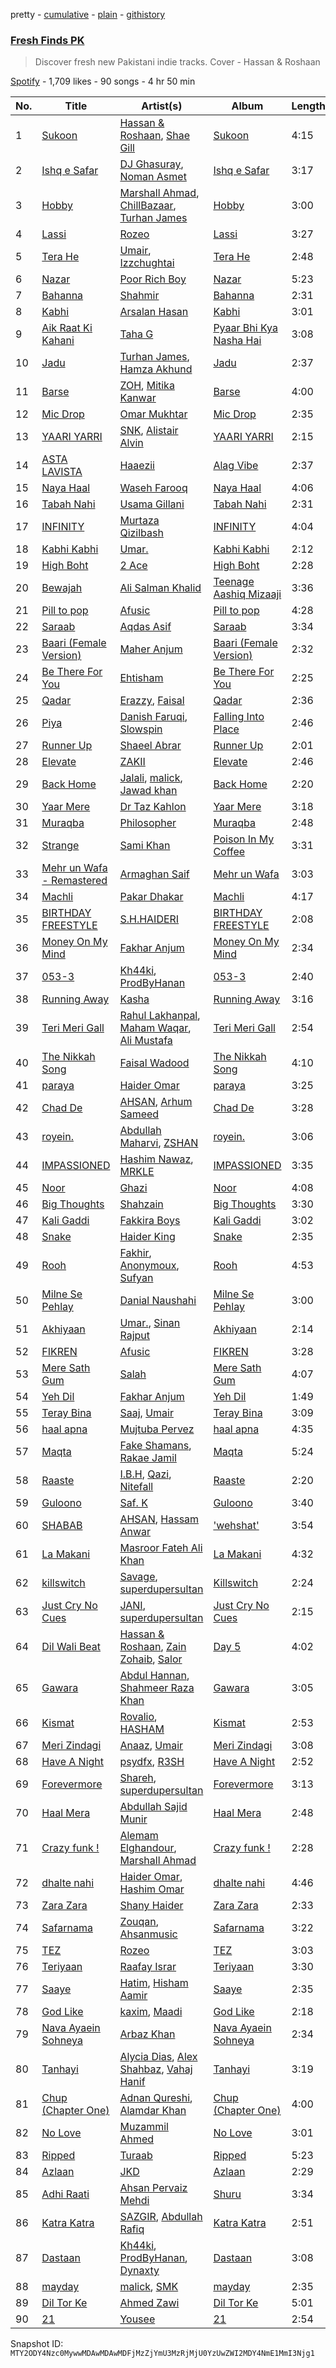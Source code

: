 pretty - [cumulative](/playlists/cumulative/37i9dQZF1DXd0Rasy4eR1v.md) - [plain](/playlists/plain/37i9dQZF1DXd0Rasy4eR1v) - [githistory](https://github.githistory.xyz/mackorone/spotify-playlist-archive/blob/main/playlists/plain/37i9dQZF1DXd0Rasy4eR1v)

### [Fresh Finds PK](https://open.spotify.com/playlist/37i9dQZF1DXd0Rasy4eR1v)

> Discover fresh new Pakistani indie tracks\. Cover \- Hassan & Roshaan

[Spotify](https://open.spotify.com/user/spotify) - 1,709 likes - 90 songs - 4 hr 50 min

| No. | Title | Artist(s) | Album | Length |
|---|---|---|---|---|
| 1 | [Sukoon](https://open.spotify.com/track/4mPZipDmUysKaLxZTDEVsx) | [Hassan & Roshaan](https://open.spotify.com/artist/5hjVqhHwLYWW9ZIxuILJF7), [Shae Gill](https://open.spotify.com/artist/3bWIy9AUrQdiNeS62Bp3OP) | [Sukoon](https://open.spotify.com/album/5T7svmheaHZxJEHTLP6BAB) | 4:15 |
| 2 | [Ishq e Safar](https://open.spotify.com/track/2G3jKAKtdoiCn482JFQac5) | [DJ Ghasuray](https://open.spotify.com/artist/365P0mrMcqFBkOCeutU6wl), [Noman Asmet](https://open.spotify.com/artist/380nMOwFuoQU0cbb1Lcwey) | [Ishq e Safar](https://open.spotify.com/album/5qwjGOKjuDL2WeChJE1p7M) | 3:17 |
| 3 | [Hobby](https://open.spotify.com/track/4qkx01gDUsZlbZ42qHJuQE) | [Marshall Ahmad](https://open.spotify.com/artist/3c7YStlXDTZyJjiIcsJDJP), [ChillBazaar](https://open.spotify.com/artist/2NAjKl5QHznzsMfHy6cGOJ), [Turhan James](https://open.spotify.com/artist/2ox32lGyYOobDvszKTITkP) | [Hobby](https://open.spotify.com/album/5xrlaAi6mUZ4FWz6gMwBi3) | 3:00 |
| 4 | [Lassi](https://open.spotify.com/track/4ymTfjUzCo9nxgHJsEGZoN) | [Rozeo](https://open.spotify.com/artist/0mojEh0eM7WmhBI4WBCmE0) | [Lassi](https://open.spotify.com/album/6GELGiu6qaQJzWfonfr9tl) | 3:27 |
| 5 | [Tera He](https://open.spotify.com/track/29e40jsIZoGF6Z5xaTrL44) | [Umair](https://open.spotify.com/artist/1n6pjRJkTY5v8RtUCAv5pi), [Izzchughtai](https://open.spotify.com/artist/211ei6ZiUeBMIXUZGBaJ4S) | [Tera He](https://open.spotify.com/album/5KtrNxdzIqQajheVrVCmDn) | 2:48 |
| 6 | [Nazar](https://open.spotify.com/track/0aeoH7mOZncJ2rejpyfZGK) | [Poor Rich Boy](https://open.spotify.com/artist/2DtZwsXs6iF0xOAF17ziBP) | [Nazar](https://open.spotify.com/album/1UqEdjRUjaKjRyF9f2EJRh) | 5:23 |
| 7 | [Bahanna](https://open.spotify.com/track/3IO1ALqt95yN15NzWoTU6f) | [Shahmir](https://open.spotify.com/artist/3mYQtcN9mP1umgqCwyTOtu) | [Bahanna](https://open.spotify.com/album/4jCGcdLB7aiZvQN5okQ9Qo) | 2:31 |
| 8 | [Kabhi](https://open.spotify.com/track/2whzn4ib4jYcGdoQXJ2lAx) | [Arsalan Hasan](https://open.spotify.com/artist/1uyfPuXn3J7LMOYh39lLv2) | [Kabhi](https://open.spotify.com/album/0wtFnVPcM5HRWtMpjf6lnZ) | 3:01 |
| 9 | [Aik Raat Ki Kahani](https://open.spotify.com/track/4vyr66bxaK9VudaFObCNJm) | [Taha G](https://open.spotify.com/artist/4sqyi6AnMdNtF5H0UD1Nv5) | [Pyaar Bhi Kya Nasha Hai](https://open.spotify.com/album/6R96po3YMxLrgaErJ4XNpM) | 3:08 |
| 10 | [Jadu](https://open.spotify.com/track/2MlfhMcXbH2Pky2SYVv9Vi) | [Turhan James](https://open.spotify.com/artist/2ox32lGyYOobDvszKTITkP), [Hamza Akhund](https://open.spotify.com/artist/4jQFSxnugMPz4S9sB88Oiq) | [Jadu](https://open.spotify.com/album/5YSDxOwQcDEKdgkZSt6d2Y) | 2:37 |
| 11 | [Barse](https://open.spotify.com/track/6wV51vPTYtewZNGDpHcwWi) | [ZOH](https://open.spotify.com/artist/1T5V8R7QKMhQImEdKNDyFU), [Mitika Kanwar](https://open.spotify.com/artist/4sjw8DSxhdPiJkGbtAobEg) | [Barse](https://open.spotify.com/album/6It9s6jgRF07GUUf28VFSK) | 4:00 |
| 12 | [Mic Drop](https://open.spotify.com/track/3T7SPdKJEesTjS00vWS9Ll) | [Omar Mukhtar](https://open.spotify.com/artist/6FR7jutAadVl9LMNooryDl) | [Mic Drop](https://open.spotify.com/album/6sbXfWNuZ31ajJzirva2Ip) | 2:35 |
| 13 | [YAARI YARRI](https://open.spotify.com/track/3M5ahCFDGvu1fkucaq3Btv) | [SNK](https://open.spotify.com/artist/0Rbq0lOXcJlMa7dSYAxLL8), [Alistair Alvin](https://open.spotify.com/artist/6oVcou7NADA31wfWBtZchF) | [YAARI YARRI](https://open.spotify.com/album/20jywwuvxy9v74PIV2gKOx) | 2:15 |
| 14 | [ASTA LAVISTA](https://open.spotify.com/track/217BTJTsbILCd7rKFz7oMe) | [Haaezii](https://open.spotify.com/artist/4lyNfSf1NYlkYCLSZKlgNR) | [Alag Vibe](https://open.spotify.com/album/0SgOGb4eaLRpVFBvpEe7OF) | 2:37 |
| 15 | [Naya Haal](https://open.spotify.com/track/3ZDzl8bBJDv7mheLrapLNt) | [Waseh Farooq](https://open.spotify.com/artist/1QS6vLtKzDA5Q2H6w5ph3a) | [Naya Haal](https://open.spotify.com/album/1hfSMbjbDvDAdIGxDh2HXd) | 4:06 |
| 16 | [Tabah Nahi](https://open.spotify.com/track/0bAXimKpkAParColcLP1iB) | [Usama Gillani](https://open.spotify.com/artist/3fMmjeYYA3YwoP601dAdP8) | [Tabah Nahi](https://open.spotify.com/album/10dSLz9U0zryR5qrNwZeuv) | 2:31 |
| 17 | [INFINITY](https://open.spotify.com/track/7GwYAo3v1ugRhUNe9T70Vk) | [Murtaza Qizilbash](https://open.spotify.com/artist/6hIXwlI4wny3zYuB6cDBBk) | [INFINITY](https://open.spotify.com/album/6OHslSAHF2yoyXN6tCCYmH) | 4:04 |
| 18 | [Kabhi Kabhi](https://open.spotify.com/track/2IFRUHKZJxLxGZ7JO6uG6B) | [Umar.](https://open.spotify.com/artist/4INRTjmbOR0tkPGC3ySXIm) | [Kabhi Kabhi](https://open.spotify.com/album/4LTqAVUWwd5DtSkWuCrGnG) | 2:12 |
| 19 | [High Boht](https://open.spotify.com/track/277APPMhgA7ElPa8BNu31u) | [2 Ace](https://open.spotify.com/artist/1MAb1dGcLKiipWf9D2Zbo5) | [High Boht](https://open.spotify.com/album/6o64t0m7FOkPeHQS9fRuVD) | 2:28 |
| 20 | [Bewajah](https://open.spotify.com/track/0vCVkLZR69YkC1jPh2I52P) | [Ali Salman Khalid](https://open.spotify.com/artist/6WtUPC6fPv8a0ylOMlfV7g) | [Teenage Aashiq Mizaaji](https://open.spotify.com/album/4WnY7b7teZ91OZAVsZKWzL) | 3:36 |
| 21 | [Pill to pop](https://open.spotify.com/track/7roNHaPH6I1zvkRDtVias2) | [Afusic](https://open.spotify.com/artist/1pS0qiLG23HMMLFwsQALKx) | [Pill to pop](https://open.spotify.com/album/0fAxb2s1j7OK883DBuJiMy) | 4:28 |
| 22 | [Saraab](https://open.spotify.com/track/786rgwNLqyX6uBj1csX8gY) | [Aqdas Asif](https://open.spotify.com/artist/4EMocUxs9mFdhDfo4WT7kR) | [Saraab](https://open.spotify.com/album/3MEuUAzCmIEMKK9j5xiQeW) | 3:34 |
| 23 | [Baari \(Female Version\)](https://open.spotify.com/track/0DLGYY6WzHgaRqGKQUJDOm) | [Maher Anjum](https://open.spotify.com/artist/5FxkNNihpaKyHXSydbpYaw) | [Baari \(Female Version\)](https://open.spotify.com/album/7Gr9LjhE3gnz3klW8s3Qjv) | 2:32 |
| 24 | [Be There For You](https://open.spotify.com/track/0TEFHgy8qPjcjnPsXS6sZm) | [Ehtisham](https://open.spotify.com/artist/7DNIWYNCBSNz3c9yaqBc7l) | [Be There For You](https://open.spotify.com/album/2NU88CfT4ipYlym8yzkNQa) | 2:25 |
| 25 | [Qadar](https://open.spotify.com/track/67TCZHztrcsuaF6dgEtpcv) | [Erazzy](https://open.spotify.com/artist/2WFDhtzpAkZWoklk5B7nIj), [Faisal](https://open.spotify.com/artist/6K18GFQKIkigncXm2BPdgP) | [Qadar](https://open.spotify.com/album/29C7RDkMTtZt8HyxSWZjj1) | 2:36 |
| 26 | [Piya](https://open.spotify.com/track/3NMt80oryb67S2u2siw0Wm) | [Danish Faruqi](https://open.spotify.com/artist/4QhWLeCCm0gxHSs8iccOMe), [Slowspin](https://open.spotify.com/artist/6axiqgCSTRUW0RJ4J8lO54) | [Falling Into Place](https://open.spotify.com/album/6DPpPM97ENwbWiXk9Ns5Jp) | 2:46 |
| 27 | [Runner Up](https://open.spotify.com/track/0yvp4CA25YyNBj6eTgk9Bk) | [Shaeel Abrar](https://open.spotify.com/artist/0UwNM0Hix0biVpO0YFQD6A) | [Runner Up](https://open.spotify.com/album/5TfDFOKjeaZE6QKpFQa58O) | 2:01 |
| 28 | [Elevate](https://open.spotify.com/track/4LiopfA5WsPi11sDdr3fW9) | [ZAKII](https://open.spotify.com/artist/2CqpiCNyjpVFiZ76BWdKmK) | [Elevate](https://open.spotify.com/album/75syVWnO2T9a5dBnC7xXg0) | 2:46 |
| 29 | [Back Home](https://open.spotify.com/track/3N3saLvD7TJrM8a6f0kGYo) | [Jalali](https://open.spotify.com/artist/6OOiiZG8tptDdUjddKlTTj), [malick](https://open.spotify.com/artist/7hzVFWeRNmBU02uD1oTJZU), [Jawad khan](https://open.spotify.com/artist/6dfp55dxSzll5WN1T7b0Gm) | [Back Home](https://open.spotify.com/album/2TIc1Wbo6vvSxTOcHdMlY7) | 2:20 |
| 30 | [Yaar Mere](https://open.spotify.com/track/6N7N5fMR0YbDoax2TjpewC) | [Dr Taz Kahlon](https://open.spotify.com/artist/3q9K96bG6WTb0kUw8mGQes) | [Yaar Mere](https://open.spotify.com/album/4gXZlb42rofMbwHVDRfxeU) | 3:18 |
| 31 | [Muraqba](https://open.spotify.com/track/2RG6HbsbmsA8S6o9e3cY9A) | [Philosopher](https://open.spotify.com/artist/48Yez6kXz9M9Y9clFgRyQx) | [Muraqba](https://open.spotify.com/album/69JyMFIdbsgzTuYEibqYKz) | 2:48 |
| 32 | [Strange](https://open.spotify.com/track/19KPKhnXv14OPBY07wQ2N2) | [Sami Khan](https://open.spotify.com/artist/6O1dWqes1kBe1EdQOZE5an) | [Poison In My Coffee](https://open.spotify.com/album/3j7Ca7fEistWrpaTNqgDuv) | 3:31 |
| 33 | [Mehr un Wafa \- Remastered](https://open.spotify.com/track/1juvkpXpGEaMYdIFUTuKgu) | [Armaghan Saif](https://open.spotify.com/artist/5ggFPpZHswvNkWcgCUqEx6) | [Mehr un Wafa](https://open.spotify.com/album/1Bgm5o5r3ILglPtEQmFLDN) | 3:03 |
| 34 | [Machli](https://open.spotify.com/track/1UYKvm2OF1TcEtv6LArtm7) | [Pakar Dhakar](https://open.spotify.com/artist/1d5TSFnIHYsVETjJNlRsFP) | [Machli](https://open.spotify.com/album/4yfwvfGVrmkf50RoVbKax2) | 4:17 |
| 35 | [BIRTHDAY FREESTYLE](https://open.spotify.com/track/2F2J5k7nfuFIBVvGVqV8PW) | [S.H.HAIDERI](https://open.spotify.com/artist/7e87P8ymWlv9rLIJpskYTl) | [BIRTHDAY FREESTYLE](https://open.spotify.com/album/7671dWAt900SOmcq9zekvy) | 2:08 |
| 36 | [Money On My Mind](https://open.spotify.com/track/3Rk5ZM8IX2jezSp4kBtByF) | [Fakhar Anjum](https://open.spotify.com/artist/1nC5tVdFsI5uHCzZAyvH0p) | [Money On My Mind](https://open.spotify.com/album/4OON1uJDRcHzfF075j0Fk2) | 2:34 |
| 37 | [053\-3](https://open.spotify.com/track/6FC1oR0zFFHBeBSz2apGl1) | [Kh44ki](https://open.spotify.com/artist/0kIqArPHBqFq0pf69pVd4x), [ProdByHanan](https://open.spotify.com/artist/02NnzLutNdylnx6uTmNHQM) | [053\-3](https://open.spotify.com/album/2oWPy0ZimPdELKY9IbVwWZ) | 2:40 |
| 38 | [Running Away](https://open.spotify.com/track/6uOPjvt66Jb6Gj5R0vKziC) | [Kasha](https://open.spotify.com/artist/3PPLHPw7kF0wn2WUclnkiH) | [Running Away](https://open.spotify.com/album/3kjSa5kq7pot8EJg5CFn6Z) | 3:16 |
| 39 | [Teri Meri Gall](https://open.spotify.com/track/4JumavrjQa5AF0Gw1Q87u4) | [Rahul Lakhanpal](https://open.spotify.com/artist/07stvYeofLHxQJZnk458kQ), [Maham Waqar](https://open.spotify.com/artist/2eH0KcQ6GjxWb1eDgv8Tnk), [Ali Mustafa](https://open.spotify.com/artist/7m3Ku1spjnnSy81lVQM0oN) | [Teri Meri Gall](https://open.spotify.com/album/3vFQIaqPGub4eX2TdRBtUw) | 2:54 |
| 40 | [The Nikkah Song](https://open.spotify.com/track/5DlQkMvrMpxOHik7hoSx2m) | [Faisal Wadood](https://open.spotify.com/artist/5m4QU1DZCVqWwJqj4ZdxWa) | [The Nikkah Song](https://open.spotify.com/album/4V9iEy9WXOkOcnvoxyZMA3) | 4:10 |
| 41 | [paraya](https://open.spotify.com/track/274zwziudqNmktxN4XidD8) | [Haider Omar](https://open.spotify.com/artist/3IMy2LO7SvsZRz9xwa309o) | [paraya](https://open.spotify.com/album/0QPe9vgRdwCUBUXkLqQwfg) | 3:25 |
| 42 | [Chad De](https://open.spotify.com/track/5Vc7L1E2n3teSdedsePeOa) | [AHSAN](https://open.spotify.com/artist/74NqyFriwNs6QJWkJmGvYR), [Arhum Sameed](https://open.spotify.com/artist/2AQtQ8Q2knILV9y6l8UIks) | [Chad De](https://open.spotify.com/album/4Bw31FChZkJVVoujwgoDot) | 3:28 |
| 43 | [royein.](https://open.spotify.com/track/2MQlEhADe1HKJ3bAWiUfJu) | [Abdullah Maharvi](https://open.spotify.com/artist/1gcHKvKKZtEccnyXYlSvP5), [ZSHAN](https://open.spotify.com/artist/4eosfft3z7kdZPrUwyPzZh) | [royein.](https://open.spotify.com/album/3so8YYCbeNAe1UITd4deyM) | 3:06 |
| 44 | [IMPASSIONED](https://open.spotify.com/track/3bfvZAO5cn3KDWOiebfjFz) | [Hashim Nawaz](https://open.spotify.com/artist/2zurwnLzcPvY8n3jJEse5E), [MRKLE](https://open.spotify.com/artist/18op6e1fVPmSj6796DOeSA) | [IMPASSIONED](https://open.spotify.com/album/11a4aE94KGPAwNMR6IwfZe) | 3:35 |
| 45 | [Noor](https://open.spotify.com/track/0meiOcFlnKJd7iVz7jOwZD) | [Ghazi](https://open.spotify.com/artist/7CJDxnn10hcEz5ELoAc5kJ) | [Noor](https://open.spotify.com/album/38kOoqNRh0bJsk4HmayBNL) | 4:08 |
| 46 | [Big Thoughts](https://open.spotify.com/track/5RbaIr9ZMTq4yHuCCYvbCd) | [Shahzain](https://open.spotify.com/artist/7GwQDcsdkaWFUFRqHZyTKv) | [Big Thoughts](https://open.spotify.com/album/0qAhsd8YTPwQYtbQYxxMGb) | 3:30 |
| 47 | [Kali Gaddi](https://open.spotify.com/track/59nm2HaT1RgElS9NIIhpJm) | [Fakkira Boys](https://open.spotify.com/artist/4s0E2BpWtrHijs48Cx7C47) | [Kali Gaddi](https://open.spotify.com/album/5mOnfCPuiAIxU04hBvICLm) | 3:02 |
| 48 | [Snake](https://open.spotify.com/track/3uW8YRFcreMbWdcIA1b9eG) | [Haider King](https://open.spotify.com/artist/3E4C4CG0kDlAeLarFzgG70) | [Snake](https://open.spotify.com/album/6fQQOf96v4ZnQnz9DCJyKv) | 2:35 |
| 49 | [Rooh](https://open.spotify.com/track/02IVf1cNKyw8iXNXqDRD9N) | [Fakhir](https://open.spotify.com/artist/6sj44MvRiCuGsA5Ph4wdOM), [Anonymoux](https://open.spotify.com/artist/4HBodn8r0T8FcmBjubMDsM), [Sufyan](https://open.spotify.com/artist/4rctQ9cA9SEHi6Pc3kuHVu) | [Rooh](https://open.spotify.com/album/0nZufY66BPaZiFFLn6T5zV) | 4:53 |
| 50 | [Milne Se Pehlay](https://open.spotify.com/track/0b1e6xBMeZnsPsb9xLPNyc) | [Danial Naushahi](https://open.spotify.com/artist/0LsQ7Ynk0sihkGnOhzCp7v) | [Milne Se Pehlay](https://open.spotify.com/album/2mszjqrr3jF4LLQUCoelJ4) | 3:00 |
| 51 | [Akhiyaan](https://open.spotify.com/track/4beNjighbUcgb7dOsQsrdL) | [Umar.](https://open.spotify.com/artist/4INRTjmbOR0tkPGC3ySXIm), [Sinan Rajput](https://open.spotify.com/artist/0avEinyUN34b2mxTo7YZLY) | [Akhiyaan](https://open.spotify.com/album/3qdvKCkGmHV1GQ4Z8fVFXQ) | 2:14 |
| 52 | [FIKREN](https://open.spotify.com/track/39tNjeJT1Oz09HqKzVdA3x) | [Afusic](https://open.spotify.com/artist/1pS0qiLG23HMMLFwsQALKx) | [FIKREN](https://open.spotify.com/album/1EoO0itUG7xQXqMEuW8YpN) | 3:28 |
| 53 | [Mere Sath Gum](https://open.spotify.com/track/1Hx060vml4mw74sqRU5Gad) | [Salah](https://open.spotify.com/artist/6gsSqRlSCysGjavfEOwUew) | [Mere Sath Gum](https://open.spotify.com/album/6u14Jf9QrK8rBUSVE0HiBQ) | 4:07 |
| 54 | [Yeh Dil](https://open.spotify.com/track/1kAUQU4bP9acpKbnHlnyJt) | [Fakhar Anjum](https://open.spotify.com/artist/1nC5tVdFsI5uHCzZAyvH0p) | [Yeh Dil](https://open.spotify.com/album/1Vxwe50brvcgsre8MLFDJ4) | 1:49 |
| 55 | [Teray Bina](https://open.spotify.com/track/1gaSHjlvl8RbLGa5p6eQAX) | [Saaj](https://open.spotify.com/artist/0H12oXMRo0z23dBHPIRfw2), [Umair](https://open.spotify.com/artist/1n6pjRJkTY5v8RtUCAv5pi) | [Teray Bina](https://open.spotify.com/album/2JPLPHQjBq8M8kP3IWNaeW) | 3:09 |
| 56 | [haal apna](https://open.spotify.com/track/1G0PmcXTRI0JDQQ2uRPUGe) | [Mujtuba Pervez](https://open.spotify.com/artist/03we4OCmKdHttDNkzJyHX4) | [haal apna](https://open.spotify.com/album/66Eejm89dLtK7tvaePO5pZ) | 4:35 |
| 57 | [Maqta](https://open.spotify.com/track/5bcEwj2lEwmnXWy7sZH90I) | [Fake Shamans](https://open.spotify.com/artist/3EI9a3jBhsXHQPFYZXJzQi), [Rakae Jamil](https://open.spotify.com/artist/68ruZNGwS6xFD7IOJYUZIa) | [Maqta](https://open.spotify.com/album/4Cg65tO32EwEIKYqwArhMW) | 5:24 |
| 58 | [Raaste](https://open.spotify.com/track/4CyL7OkuLKPckLYNJQJuPi) | [I.B.H](https://open.spotify.com/artist/22m53hE8M3zMzzxR7PMKmj), [Qazi](https://open.spotify.com/artist/3zoonUuJ2VEtvH5IXUTAQR), [Nitefall](https://open.spotify.com/artist/6TwdDrUVRpsozD0wYacsuC) | [Raaste](https://open.spotify.com/album/0c6BI00eRdOSfH774Zlivo) | 2:20 |
| 59 | [Guloono](https://open.spotify.com/track/4lap0CMHkaZ7x4MTmXMsn8) | [Saf\. K](https://open.spotify.com/artist/5KDC4ZyiN2vagtJv7j82WD) | [Guloono](https://open.spotify.com/album/1IUEBO9z07acf2A2HgBZzU) | 3:40 |
| 60 | [SHABAB](https://open.spotify.com/track/5SZcFhlCwt99YMz6BA4e3T) | [AHSAN](https://open.spotify.com/artist/74NqyFriwNs6QJWkJmGvYR), [Hassam Anwar](https://open.spotify.com/artist/1H4fzyg33NrcIRYwpEZrvm) | ['wehshat'](https://open.spotify.com/album/1McV1ms4sIQ1TCPeO1APnX) | 3:54 |
| 61 | [La Makani](https://open.spotify.com/track/2GfyAkaPFgopONrVwIOLTN) | [Masroor Fateh Ali Khan](https://open.spotify.com/artist/7vGw699mG5M6vklrxws96l) | [La Makani](https://open.spotify.com/album/7CTWuXpLOYDkDwq7FvZpDs) | 4:32 |
| 62 | [killswitch](https://open.spotify.com/track/1PmHc5gMQ0Pl7UOMnfvkuG) | [Savage](https://open.spotify.com/artist/3VtBF6CD0XUIu87CvSmZET), [superdupersultan](https://open.spotify.com/artist/04ENOEpTQgKEVWrvlHwdzN) | [Killswitch](https://open.spotify.com/album/4Rm3pCNd15ZJeiSkEs4p8O) | 2:24 |
| 63 | [Just Cry No Cues](https://open.spotify.com/track/3oyXsTDdSo4cKjyQWDaIqn) | [JANI](https://open.spotify.com/artist/63L8XYlQRWRGlg1d4ujXDc), [superdupersultan](https://open.spotify.com/artist/04ENOEpTQgKEVWrvlHwdzN) | [Just Cry No Cues](https://open.spotify.com/album/1JQkaxk4KVuqLiaNnFLjFE) | 2:15 |
| 64 | [Dil Wali Beat](https://open.spotify.com/track/3e0sJa4zYluZ7YlPBCqdwD) | [Hassan & Roshaan](https://open.spotify.com/artist/5hjVqhHwLYWW9ZIxuILJF7), [Zain Zohaib](https://open.spotify.com/artist/0M4wzwZKh9SSHkOXYNvQlP), [Salor](https://open.spotify.com/artist/5p1vtdUEsj50ZTBe9BuEGF) | [Day 5](https://open.spotify.com/album/1IOyOJS5q1mLur1y0rSoyU) | 4:02 |
| 65 | [Gawara](https://open.spotify.com/track/30SraUQbTd11TDrzkgeK4z) | [Abdul Hannan](https://open.spotify.com/artist/5mWQT8CLTa4mAQAJdFjHb1), [Shahmeer Raza Khan](https://open.spotify.com/artist/6j3aIgBaZMbcAJuTjGhhoK) | [Gawara](https://open.spotify.com/album/7cEtQI6vTHbXbrRNWDKqdd) | 3:05 |
| 66 | [Kismat](https://open.spotify.com/track/1nSv0cisN87jlAiXHjZ3KM) | [Rovalio](https://open.spotify.com/artist/01pFDtbY3k5uOmy0Pbg93C), [HASHAM](https://open.spotify.com/artist/3b2KqMPwMeN8zchJ9CljtG) | [Kismat](https://open.spotify.com/album/7kI8KZ9l4NUQMM9ULNU9wk) | 2:53 |
| 67 | [Meri Zindagi](https://open.spotify.com/track/7uYk8YJLjmgmeWEdRjV7lW) | [Anaaz](https://open.spotify.com/artist/2HAniabG6xQcaOlbw04RP9), [Umair](https://open.spotify.com/artist/1n6pjRJkTY5v8RtUCAv5pi) | [Meri Zindagi](https://open.spotify.com/album/4N2SkGLg2469VjsXwSzCau) | 3:08 |
| 68 | [Have A Night](https://open.spotify.com/track/0l852aguEtZnaMSLaqvFfc) | [psydfx](https://open.spotify.com/artist/75xryZbqDxpVzGi9ZhpPz2), [R3SH](https://open.spotify.com/artist/1ZVh1dGW0ShJyK5Ho7tyPq) | [Have A Night](https://open.spotify.com/album/21TOiN0vjcdCcRDvNOb937) | 2:52 |
| 69 | [Forevermore](https://open.spotify.com/track/6hXPH9YrMR0nt2sHLqjPOW) | [Shareh](https://open.spotify.com/artist/3y9g9xthZriyjyUu8ZeEHa), [superdupersultan](https://open.spotify.com/artist/04ENOEpTQgKEVWrvlHwdzN) | [Forevermore](https://open.spotify.com/album/7J5AWNDx8fKNPISRPYTKPO) | 3:13 |
| 70 | [Haal Mera](https://open.spotify.com/track/1JCnY8ozMCff43ZAbCz3Pa) | [Abdullah Sajid Munir](https://open.spotify.com/artist/5TMJxcFV7qbMcahenIuLgv) | [Haal Mera](https://open.spotify.com/album/6AKXnb0ZfBbX3qH22ttQLa) | 2:48 |
| 71 | [Crazy funk !](https://open.spotify.com/track/5Tj1Poq6StBg394zYurLa7) | [Alemam Elghandour](https://open.spotify.com/artist/3HAn0ZaBosAui4f1jggyLi), [Marshall Ahmad](https://open.spotify.com/artist/3c7YStlXDTZyJjiIcsJDJP) | [Crazy funk !](https://open.spotify.com/album/6Uoag8vi50Uycia0evNb6A) | 2:28 |
| 72 | [dhalte nahi](https://open.spotify.com/track/2S4GAgm0P0itooYa3lIvyV) | [Haider Omar](https://open.spotify.com/artist/3IMy2LO7SvsZRz9xwa309o), [Hashim Omar](https://open.spotify.com/artist/7f2WQiIPQj3xuWRZcTwIPM) | [dhalte nahi](https://open.spotify.com/album/4cZ4mYHjLebEF2nOAD1iu5) | 4:46 |
| 73 | [Zara Zara](https://open.spotify.com/track/5KNEYJyQNBmOqGTWGCgNt4) | [Shany Haider](https://open.spotify.com/artist/0oNaaHupBSFSQHZPXiGICF) | [Zara Zara](https://open.spotify.com/album/3IxTao5P0LrRR9YpuJqi5d) | 2:33 |
| 74 | [Safarnama](https://open.spotify.com/track/05g5DpCiG9gtry6g1vW7GQ) | [Zouqan](https://open.spotify.com/artist/2IMwndXSonTHhlmMYpAlh6), [Ahsanmusic](https://open.spotify.com/artist/68TPmJdqrM885a0mP4BOwv) | [Safarnama](https://open.spotify.com/album/4KWBvMHCoGQNyx9pSWJ64q) | 3:22 |
| 75 | [TEZ](https://open.spotify.com/track/5fMDmjlkfnEoGqqDqTy1Kl) | [Rozeo](https://open.spotify.com/artist/0mojEh0eM7WmhBI4WBCmE0) | [TEZ](https://open.spotify.com/album/7qwMINLPvShk7jPmAEQWhR) | 3:03 |
| 76 | [Teriyaan](https://open.spotify.com/track/14k7Sh2pjcdzbU5bnvsmjf) | [Raafay Israr](https://open.spotify.com/artist/53CSmkUOcrOUOwaDW0Eh57) | [Teriyaan](https://open.spotify.com/album/51RiCpFVje1bcAPuwzuZOY) | 3:30 |
| 77 | [Saaye](https://open.spotify.com/track/2jzA7emUgTG6f9oRSnglBS) | [Hatim](https://open.spotify.com/artist/12LDre0wZLJUqjlk92lli8), [Hisham Aamir](https://open.spotify.com/artist/2aiTtQ3Jxp97PVEOUxJv6Y) | [Saaye](https://open.spotify.com/album/6FbxtQ3iZyNdgtHV2gTuQ6) | 2:35 |
| 78 | [God Like](https://open.spotify.com/track/4j7hMXbAwTZpymAXmSoLzX) | [kaxim](https://open.spotify.com/artist/3o1sdGkQiXyKjvm1O5FhNG), [Maadi](https://open.spotify.com/artist/4PmtD2gc8C6qQQG4frPoZa) | [God Like](https://open.spotify.com/album/6aEVw95I1WDNsWJcDhaU3S) | 2:18 |
| 79 | [Nava Ayaein Sohneya](https://open.spotify.com/track/7dGcibNGfCa8CGgRaDDLKv) | [Arbaz Khan](https://open.spotify.com/artist/3v11KxRGgmPimlyBeiajTJ) | [Nava Ayaein Sohneya](https://open.spotify.com/album/16mrlJwtt6AQXh7AX5hy8Y) | 2:34 |
| 80 | [Tanhayi](https://open.spotify.com/track/2g8OU9DoZKTmAxRRer9UMY) | [Alycia Dias](https://open.spotify.com/artist/69EG46nu7SNft0lDeI46Z1), [Alex Shahbaz](https://open.spotify.com/artist/2ozQBz0oMeKqW2xSomWVwp), [Vahaj Hanif](https://open.spotify.com/artist/1XQAeKt84EGI6pqTBU2Ktw) | [Tanhayi](https://open.spotify.com/album/0znYbGz9CuFwK2rCVMHA0c) | 3:19 |
| 81 | [Chup \(Chapter One\)](https://open.spotify.com/track/2ebYNK4q51hLxA6fttw1RU) | [Adnan Qureshi](https://open.spotify.com/artist/3F4hn6cXw4bc2RDWrAWMrL), [Alamdar Khan](https://open.spotify.com/artist/7gyJboKpA4ooEa6SOnnlnR) | [Chup \(Chapter One\)](https://open.spotify.com/album/3xHI6g9S3JNwRSIK8820iA) | 4:00 |
| 82 | [No Love](https://open.spotify.com/track/756DvOOtzLtPkeGN6kOwVd) | [Muzammil Ahmed](https://open.spotify.com/artist/1WyJWrGeG44HnWw3VKX3Hg) | [No Love](https://open.spotify.com/album/67NfhbNbFwrYVvavVWjxMy) | 3:01 |
| 83 | [Ripped](https://open.spotify.com/track/2RzojKzvXHUUz6hfizKYBb) | [Turaab](https://open.spotify.com/artist/64Or1q5UDgq189fmuBe42s) | [Ripped](https://open.spotify.com/album/4WCqLRe1D6i69z1VwARPUx) | 5:23 |
| 84 | [Azlaan](https://open.spotify.com/track/3uzPshUU51enjJij6kRFdm) | [JKD](https://open.spotify.com/artist/59gC5IJNSC7Snc2e6Qb8NI) | [Azlaan](https://open.spotify.com/album/6iSWnqrix1FjV7dRVYNYTM) | 2:29 |
| 85 | [Adhi Raati](https://open.spotify.com/track/019dFCKl46AEIPJVaWyl7Y) | [Ahsan Pervaiz Mehdi](https://open.spotify.com/artist/7DOompIBVJEHcUxOkpbZon) | [Shuru](https://open.spotify.com/album/2ZMIrmcfBHc7aT4daZ0j9w) | 3:34 |
| 86 | [Katra Katra](https://open.spotify.com/track/6r6XjwhjBREJUKFImgubfj) | [SAZGIR](https://open.spotify.com/artist/2oAG6MjavkOWhvC97uf212), [Abdullah Rafiq](https://open.spotify.com/artist/0Rvpt3P5v3nnMQGuadKwft) | [Katra Katra](https://open.spotify.com/album/2NZlLoGNiE3KdBlMlLrxvQ) | 2:51 |
| 87 | [Dastaan](https://open.spotify.com/track/2mhxq7TCirhoQZBInaF6FS) | [Kh44ki](https://open.spotify.com/artist/0kIqArPHBqFq0pf69pVd4x), [ProdByHanan](https://open.spotify.com/artist/02NnzLutNdylnx6uTmNHQM), [Dynaxty](https://open.spotify.com/artist/5EXBoHjIXJuDWJdolCKjsD) | [Dastaan](https://open.spotify.com/album/2cB920z5YVFeFvGLkQd0AW) | 3:08 |
| 88 | [mayday](https://open.spotify.com/track/3RZTjELyExNCvKsIWUkmkZ) | [malick](https://open.spotify.com/artist/7hzVFWeRNmBU02uD1oTJZU), [SMK](https://open.spotify.com/artist/19DFB1rgWVgsJ2gUB4s5x6) | [mayday](https://open.spotify.com/album/2MZqUyPW4yCMcN857d330z) | 2:35 |
| 89 | [Dil Tor Ke](https://open.spotify.com/track/5HciElNzS89UqXNaQZ5fJO) | [Ahmed Zawi](https://open.spotify.com/artist/5LVXZSPYcJ34owu5O6ZBEw) | [Dil Tor Ke](https://open.spotify.com/album/4uyVovtKINaMVd5C0Vbkuf) | 5:01 |
| 90 | [21](https://open.spotify.com/track/0URl70xQCUwWmhEeGO4Ga6) | [Yousee](https://open.spotify.com/artist/3n46xpopt1wEc0cP9ltybH) | [21](https://open.spotify.com/album/4l6kj1NBogldeNMdsa91Ef) | 2:54 |

Snapshot ID: `MTY2ODY4Nzc0MywwMDAwMDAwMDFjMzZjYmU3MzRjMjU0YzUwZWI2MDY4NmE1MmI3Njg1`
